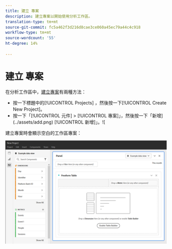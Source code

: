 ```yaml
---
title: 建立 專案
description: 建立專案以開始使用分析工作區。
translation-type: tm+mt
source-git-commit: fc5a462f3d216d8cae3ce060a45ec79a44c4c918
workflow-type: tm+mt
source-wordcount: '55'
ht-degree: 14%

---
```



# 建立 專案

在分析工作區中，[建立專案](/help/analysis-workspace/home.md)有兩種方法：

* 按一下標題中的[!UICONTROL Projects] ，然後按一下[!UICONTROL Create New Project]。
* 按一下「[!UICONTROL 元件] > [!UICONTROL 專案]」，然後按一下「新增](../assets/add.png) [!UICONTROL 新增]」。![

建立專案時會顯示空白的工作區專案：

![空白專案](../assets/blank-project.png)

<!-- This page serves as a placeholder for the 'Create project' modal that is currently in the old world. -->
